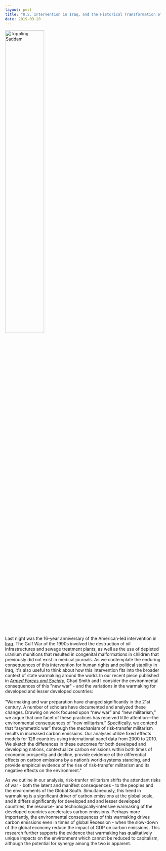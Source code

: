 ```yaml
---
layout: post
title: "U.S. Intervention in Iraq, and the Historical Transformation of Warmaking"
date: 2019-03-20
---
```

<img width="50%" height="50%" src="https://static.independent.co.uk/s3fs-public/thumbnails/image/2013/02/11/14/v2v2-SaddamStatueIraq.jpg?w968h681" alt="Toppling Saddam"><br>
Last night was the 16-year anniversary of the American-led intervention in <a href="https://theintercept.com/2018/04/09/video-a-brief-history-of-u-s-intervention-in-iraq-over-the-past-half-century/">Iraq</a>. The Gulf War of the 1990s involved the destruction of oil infrastructures and sewage treatment plants, as well as the use of depleted uranium munitions that resulted in congenital malformations in children that previously did not exist in medical journals. As we contemplate the enduring consequences of this intervention for human rights and political stability in Iraq, it's also useful to think about how this intervention fits into the broader context of state warmaking around the world. In our recent piece published in <a href="https://journals.sagepub.com/doi/10.1177/0095327X19832615"><i>Armed Forces and Society</i></a>, Chad Smith and I consider the environmental consequences of this "new war" - and the variations in the warmaking for developed and lesser developed countries:<br><br>
"Warmaking and war preparation have changed significantly in the 21st century. A number of scholars have documented and analyzed these changes. Drawing on work focused upon “new war” and “new militarism,” we argue that one facet of these practices has received little attention—the environmental consequences of “new militarism.” Specifically, we contend that “asymmetric war” through the mechanism of risk-transfer militarism results in increased carbon emissions. Our analyses utilize fixed effects models for 126 countries using international panel data from 2000 to 2010. We sketch the differences in these outcomes for both developed and developing nations, contextualize carbon emissions within both times of economic prosperity and decline, provide evidence of the differential effects on carbon emissions by a nation’s world-systems standing, and provide empirical evidence of the rise of risk-transfer militarism and its negative effects on the environment."<br>

As we outline in our analysis, risk-tranfer militarism shifts the attendant risks of war - both the latent and manifest consequences - to the peoples and the environments of the Global South. Simultaneously, this trend in warmaking is a significant driver of carbon emissions at the global scale, and it differs significantly for developed and and lesser developed countries; the resource- and technologically-intensive warmaking of the developed countries accelerates carbon emissions. Perhaps more importantly, the environmental consequences of this warmaking drives carbon emissions even in times of global Recession - when the slow-down of the global economy reduce the impact of GDP on carbon emissions. This research further supports the evidence that warmaking has qualitatively unique impacts on the environment which cannot be reduced to capitalism, although the potential for synergy among the two is apparent.

